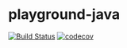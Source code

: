 # playground-java
[![Build Status](https://travis-ci.org/elevenetc/playground-java.svg?branch=master)](https://travis-ci.org/elevenetc/playground-java)
[![codecov](https://codecov.io/gh/elevenetc/playground-java/branch/master/graph/badge.svg)](https://codecov.io/gh/elevenetc/playground-java)
